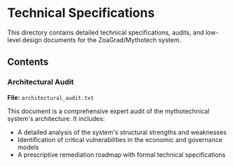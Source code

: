# Technical Specifications

This directory contains detailed technical specifications, audits, and low-level design documents for the ZoaGrad/Mythotech system.

## Contents

### Architectural Audit
**File:** `architectural_audit.txt`

This document is a comprehensive expert audit of the mythotechnical system's architecture. It includes:

*   A detailed analysis of the system's structural strengths and weaknesses
*   Identification of critical vulnerabilities in the economic and governance models
*   A prescriptive remediation roadmap with formal technical specifications

